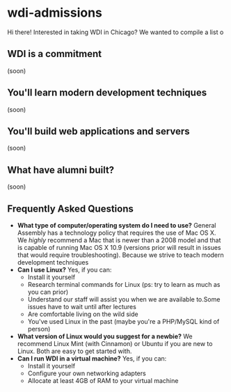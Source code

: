 # wdi-admissions
Hi there! Interested in taking WDI in Chicago? We wanted to compile a list o

## WDI is a commitment

(soon)

## You'll learn modern development techniques

(soon)

## You'll build web applications and servers

(soon)

## What have alumni built?

(soon)

## Frequently Asked Questions

* **What type of computer/operating system do I need to use?** General Assembly has a technology policy that requires the use of Mac OS X. We *highly* recommend a Mac that is newer than a 2008 model and that is capable of running Mac OS X 10.9 (versions prior will result in issues that would require troubleshooting). Because we strive to teach modern development techniques
* **Can I use Linux?** Yes, if you can:
  - Install it yourself
  - Research terminal commands for Linux (ps: try to learn as much as you can prior)
  - Understand our staff will assist you when we are available to.Some issues have to wait until after lectures
  - Are comfortable living on the wild side
  - You've used Linux in the past (maybe you're a PHP/MySQL kind of person)
* **What version of Linux would you suggest for a newbie?** We recommend Linux Mint (with Cinnamon) or Ubuntu if you are new to Linux. Both are easy to get started with.
* **Can I run WDI in a virtual machine?** Yes, if you can:
  - Install it yourself
  - Configure your own networking adapters
  - Allocate at least 4GB of RAM to your virtual machine
